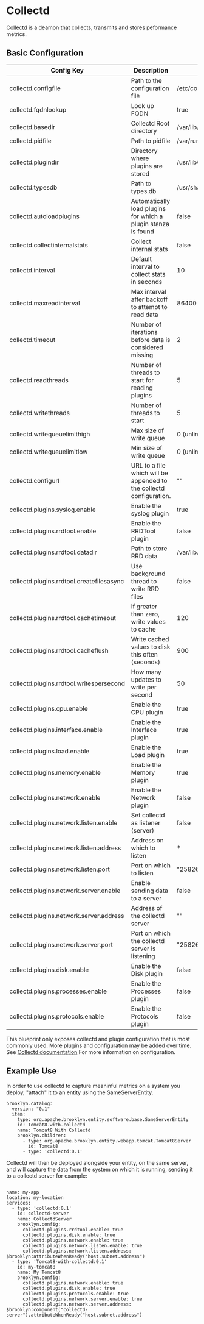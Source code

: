 # Collectd

[Collectd](https://collectd.org/) is a deamon that collects, transmits and stores
peformance metrics.

## Basic Configuration


| Config Key                                | Description                                                         | Default                      |
|-------------------------------------------|---------------------------------------------------------------------|------------------------------|
| collectd.configfile                       | Path to the configuration file                                      | /etc/collectd.conf           |
| collectd.fqdnlookup                       | Look up FQDN                                                        | true                         |
| collectd.basedir                          | Collectd Root directory                                             | /var/lib/collectd            |
| collectd.pidfile                          | Path to pidfile                                                     | /var/run/collectd.pid        |
| collectd.plugindir                        | Directory where plugins are stored                                  | /usr/lib64/collectd          |
| collectd.typesdb                          | Path to types.db                                                    | /usr/share/collectd/types.db |
| collectd.autoloadplugins                  | Automatically load plugins for which a plugin stanza is found       | false                        |
| collectd.collectinternalstats             | Collect internal stats                                              | false                        |
| collectd.interval                         | Default interval to collect stats in seconds                        | 10                           |
| collectd.maxreadinterval                  | Max interval after backoff to attempt to read data                  | 86400                        |
| collectd.timeout                          | Number of iterations before data is considered missing              | 2                            |
| collectd.readthreads                      | Number of threads to start for reading plugins                      | 5                            |
| collectd.writethreads                     | Number of threads to start                                          | 5                            |
| collectd.writequeuelimithigh              | Max size of write queue                                             | 0 (unlimited)                |
| collectd.writequeuelimitlow               | Min size of write queue                                             | 0 (unlimited)                |
| collectd.configurl                        | URL to a file which will be appended to the collectd configuration. | ""                           |
| collectd.plugins.syslog.enable            | Enable the syslog plugin                                            | true                         |
| collectd.plugins.rrdtool.enable           | Enable the RRDTool plugin                                           | false                        |
| collectd.plugins.rrdtool.datadir          | Path to store RRD data                                              | /var/lib/collectd/rrd        |
| collectd.plugins.rrdtool.createfilesasync | Use background thread to write RRD files                            | false                        |
| collectd.plugins.rrdtool.cachetimeout     | If greater than zero, write values to cache                         | 120                          |
| collectd.plugins.rrdtool.cacheflush       | Write cached values to disk this often (seconds)                    | 900                          |
| collectd.plugins.rrdtool.writespersecond  | How many updates to write per second                                | 50                           |
| collectd.plugins.cpu.enable               | Enable the CPU plugin                                               | true                         |
| collectd.plugins.interface.enable         | Enable the Interface plugin                                         | true                         |
| collectd.plugins.load.enable              | Enable the Load plugin                                              | true                         |
| collectd.plugins.memory.enable            | Enable the Memory plugin                                            | true                         |
| collectd.plugins.network.enable           | Enable the Network plugin                                           | false                        |
| collectd.plugins.network.listen.enable    | Set collectd as listener (server)                                   | false                        |
| collectd.plugins.network.listen.address   | Address on which to listen                                          | *                            |
| collectd.plugins.network.listen.port      | Port on which to listen                                             | "25826"                      |
| collectd.plugins.network.server.enable    | Enable sending data to a server                                     | false                        |
| collectd.plugins.network.server.address   | Address of the collectd server                                      | ""                           |
| collectd.plugins.network.server.port      | Port on which the collectd server is listening                      | "25826"                      |
| collectd.plugins.disk.enable              | Enable the Disk plugin                                              | false                        |
| collectd.plugins.processes.enable         | Enable the Processes plugin                                         | false                        |
| collectd.plugins.protocols.enable         | Enable the Protocols plugin                                         | false                        |

This blueprint only exposes collectd and plugin configuration that is most commonly
used. More plugins and configuration may be added over time.
See [Collectd documentation](https://collectd.org/documentation/manpages/collectd.conf.5.shtml)
For more information on configuration.


## Example Use


In order to  use collectd to capture meaninful metrics on a system
you deploy, "attach" it to an entity using the SameServerEntity.

```
brooklyn.catalog:
  version: "0.1"
  item:
    type: org.apache.brooklyn.entity.software.base.SameServerEntity
    id: Tomcat8-with-collectd
    name: Tomcat8 With Collectd
    brooklyn.children:
      - type: org.apache.brooklyn.entity.webapp.tomcat.Tomcat8Server
        id: Tomcat8
      - type: 'collectd:0.1'

```

Collectd will then be deployed alongside your entity, on the same server, and
will capture the data from the system on which it is running, sending it 
to a collectd server for example:


```

name: my-app
location: my-location
services:
  - type: 'collectd:0.1'
    id: collectd-server
    name: CollectdServer
    brooklyn.config:
      collectd.plugins.rrdtool.enable: true
      collectd.plugins.disk.enable: true
      collectd.plugins.network.enable: true
      collectd.plugins.network.listen.enable: true
      collectd.plugins.network.listen.address: $brooklyn:attributeWhenReady("host.subnet.address")
  - type: 'Tomcat8-with-collectd:0.1'
    id: my-tomcat8
    name: My Tomcat8
    brooklyn.config:
      collectd.plugins.network.enable: true
      collectd.plugins.disk.enable: true
      collectd.plugins.protocols.enable: true
      collectd.plugins.network.server.enable: true
      collectd.plugins.network.server.address: $brooklyn:component("collectd-server").attributeWhenReady("host.subnet.address")

```

